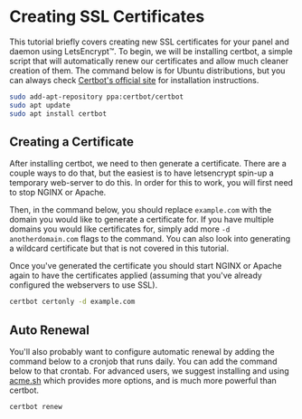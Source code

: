 # Creating SSL Certificates
This tutorial briefly covers creating new SSL certificates for your panel and daemon using LetsEncrypt&trade;. To
begin, we will be installing certbot, a simple script that will automatically renew our certificates and allow much
cleaner creation of them. The command below is for Ubuntu distributions, but you can always check [Certbot's official
site](https://certbot.eff.org/) for installation instructions.
                                                                                                               
``` bash
sudo add-apt-repository ppa:certbot/certbot
sudo apt update
sudo apt install certbot
```

## Creating a Certificate
After installing certbot, we need to then generate a certificate. There are a couple ways to do that, but the
easiest is to have letsencrypt spin-up a temporary web-server to do this. In order for this to work, you will
first need to stop NGINX or Apache.

Then, in the command below, you should replace `example.com` with the domain you would like to generate a certificate
for. If you have multiple domains you would like certificates for, simply add more `-d anotherdomain.com` flags to the
command. You can also look into generating a wildcard certificate but that is not covered in this tutorial.

Once you've generated the certificate you should start NGINX or Apache again to have the certificates applied (assuming
that you've already configured the webservers to use SSL).

``` bash
certbot certonly -d example.com
```

## Auto Renewal
You'll also probably want to configure automatic renewal by adding the command below to a cronjob that runs daily.
You can add the command below to that crontab. For advanced users, we suggest installing and using [acme.sh](https://acme.sh)
which provides more options, and is much more powerful than certbot.

``` text
certbot renew
```
